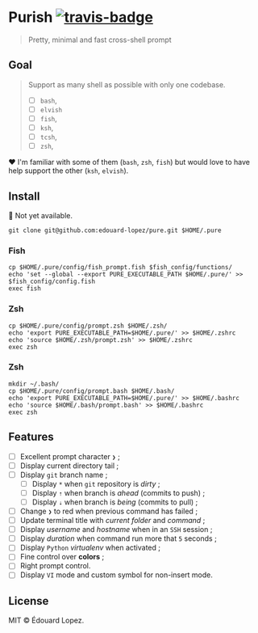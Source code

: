 # Purish [![travis-badge]][travis-link]

> Pretty, minimal and fast cross-shell prompt

## Goal

> Support as many shell as possible with only one codebase.
> * [ ] `bash`, 
> * [ ] `elvish`
> * [ ] `fish`, 
> * [ ] `ksh`, 
> * [ ] `tcsh`, 
> * [ ] `zsh`, 
 

:heart: I'm familiar with some of them (`bash`, `zsh`, `fish`) but would love to have help support the other (`ksh`, `elvish`).


## Install

👻 Not yet available.

    git clone git@github.com:edouard-lopez/pure.git $HOME/.pure
<!-- 
    pip install pure
-->

### Fish

    cp $HOME/.pure/config/fish_prompt.fish $fish_config/functions/
    echo 'set --global --export PURE_EXECUTABLE_PATH $HOME/.pure/' >> $fish_config/config.fish
    exec fish

### Zsh

    cp $HOME/.pure/config/prompt.zsh $HOME/.zsh/
    echo 'export PURE_EXECUTABLE_PATH=$HOME/.pure/' >> $HOME/.zshrc
    echo 'source $HOME/.zsh/prompt.zsh' >> $HOME/.zshrc
    exec zsh

### Zsh

    mkdir ~/.bash/ 
    cp $HOME/.pure/config/prompt.bash $HOME/.bash/
    echo 'export PURE_EXECUTABLE_PATH=$HOME/.pure/' >> $HOME/.bashrc
    echo 'source $HOME/.bash/prompt.bash' >> $HOME/.bashrc
    exec zsh

## Features

- [ ] Excellent prompt character `❯` ;
- [ ] Display current directory tail ;
- [ ] Display `git` branch name ;
  - [ ] Display `*` when `git` repository is _dirty_ ;
  - [ ] Display `⇡` when branch is _ahead_ (commits to push) ;
  - [ ] Display `⇣` when branch is _being_ (commits to pull) ;
- [ ] Change `❯` to red when previous command has failed ;
- [ ] Update terminal title with _current folder_ and _command_ ;
- [ ] Display _username_ and _hostname_ when in an `SSH` session ;
- [ ] Display _duration_ when command run more that `5` seconds ;
- [ ] Display `Python` _virtualenv_ when activated ;
- [ ] Fine control over **colors** ;
- [ ] Right prompt control.
- [ ] Display `VI` mode and custom symbol for non-insert mode.

## License

MIT © Édouard Lopez.

[travis-link]: https://travis-ci.com/edouard-lopez/pure "TravisCI" 
[travis-badge]: https://travis-ci.com/edouard-lopez/pure.svg?branch=master
